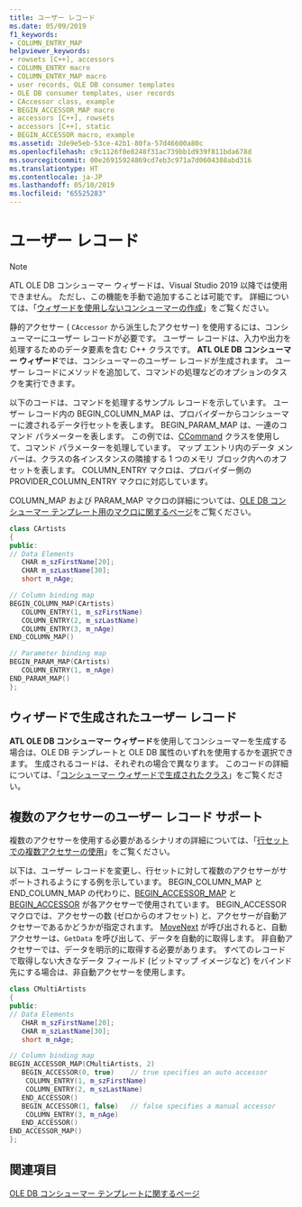 ```yaml
---
title: ユーザー レコード
ms.date: 05/09/2019
f1_keywords:
- COLUMN_ENTRY_MAP
helpviewer_keywords:
- rowsets [C++], accessors
- COLUMN_ENTRY macro
- COLUMN_ENTRY_MAP macro
- user records, OLE DB consumer templates
- OLE DB consumer templates, user records
- CAccessor class, example
- BEGIN_ACCESSOR_MAP macro
- accessors [C++], rowsets
- accessors [C++], static
- BEGIN_ACCESSOR macro, example
ms.assetid: 2de9e5eb-53ce-42b1-80fa-57d46600a80c
ms.openlocfilehash: c9c1126f0e8248f31ac739bb1d939f811bda678d
ms.sourcegitcommit: 00e26915924869cd7eb3c971a7d0604388abd316
ms.translationtype: HT
ms.contentlocale: ja-JP
ms.lasthandoff: 05/10/2019
ms.locfileid: "65525283"
---
```

# <a name="user-records"></a>ユーザー レコード

> [!NOTE]
> ATL OLE DB コンシューマー ウィザードは、Visual Studio 2019 以降では使用できません。 ただし、この機能を手動で追加することは可能です。 詳細については、「[ウィザードを使用しないコンシューマーの作成](creating-a-consumer-without-using-a-wizard.md)」をご覧ください。

静的アクセサー ( `CAccessor` から派生したアクセサー) を使用するには、コンシューマーにユーザー レコードが必要です。 ユーザー レコードは、入力や出力を処理するためのデータ要素を含む C++ クラスです。 **ATL OLE DB コンシューマー ウィザード**では、コンシューマーのユーザー レコードが生成されます。 ユーザー レコードにメソッドを追加して、コマンドの処理などのオプションのタスクを実行できます。

以下のコードは、コマンドを処理するサンプル レコードを示しています。 ユーザー レコード内の BEGIN_COLUMN_MAP は、プロバイダーからコンシューマーに渡されるデータ行セットを表します。 BEGIN_PARAM_MAP は、一連のコマンド パラメーターを表します。 この例では、[CCommand](../../data/oledb/ccommand-class.md) クラスを使用して、コマンド パラメーターを処理しています。 マップ エントリ内のデータ メンバーは、クラスの各インスタンスの隣接する 1 つのメモリ ブロック内へのオフセットを表します。 COLUMN_ENTRY マクロは、プロバイダー側の PROVIDER_COLUMN_ENTRY マクロに対応しています。

COLUMN_MAP および PARAM_MAP マクロの詳細については、[OLE DB コンシューマー テンプレート用のマクロに関するページ](../../data/oledb/macros-and-global-functions-for-ole-db-consumer-templates.md)をご覧ください。

```cpp
class CArtists
{
public:
// Data Elements
   CHAR m_szFirstName[20];
   CHAR m_szLastName[30];
   short m_nAge;

// Column binding map
BEGIN_COLUMN_MAP(CArtists)
   COLUMN_ENTRY(1, m_szFirstName)
   COLUMN_ENTRY(2, m_szLastName)
   COLUMN_ENTRY(3, m_nAge)
END_COLUMN_MAP()

// Parameter binding map
BEGIN_PARAM_MAP(CArtists)
   COLUMN_ENTRY(1, m_nAge)
END_PARAM_MAP()
};
```

## <a name="wizard-generated-user-records"></a>ウィザードで生成されたユーザー レコード

**ATL OLE DB コンシューマー ウィザード**を使用してコンシューマーを生成する場合は、OLE DB テンプレートと OLE DB 属性のいずれを使用するかを選択できます。 生成されるコードは、それぞれの場合で異なります。 このコードの詳細については、「[コンシューマー ウィザードで生成されたクラス](../../data/oledb/consumer-wizard-generated-classes.md)」をご覧ください。

## <a name="user-record-support-for-multiple-accessors"></a>複数のアクセサーのユーザー レコード サポート

複数のアクセサーを使用する必要があるシナリオの詳細については、「[行セットでの複数アクセサーの使用](../../data/oledb/using-multiple-accessors-on-a-rowset.md)」をご覧ください。

以下は、ユーザー レコードを変更し、行セットに対して複数のアクセサーがサポートされるようにする例を示しています。 BEGIN_COLUMN_MAP と END_COLUMN_MAP の代わりに、[BEGIN_ACCESSOR_MAP](../../data/oledb/begin-accessor-map.md) と [BEGIN_ACCESSOR](../../data/oledb/begin-accessor.md) が各アクセサーで使用されています。 BEGIN_ACCESSOR マクロでは、アクセサーの数 (ゼロからのオフセット) と、アクセサーが自動アクセサーであるかどうかが指定されます。 [MoveNext](../../data/oledb/crowset-movenext.md) が呼び出されると、自動アクセサーは、`GetData` を呼び出して、データを自動的に取得します。 非自動アクセサーでは、データを明示的に取得する必要があります。 すべてのレコードで取得しない大きなデータ フィールド (ビットマップ イメージなど) をバインド先にする場合は、非自動アクセサーを使用します。

```cpp
class CMultiArtists
{
public:
// Data Elements
   CHAR m_szFirstName[20];
   CHAR m_szLastName[30];
   short m_nAge;

// Column binding map
BEGIN_ACCESSOR_MAP(CMultiArtists, 2)
   BEGIN_ACCESSOR(0, true)    // true specifies an auto accessor
    COLUMN_ENTRY(1, m_szFirstName)
    COLUMN_ENTRY(2, m_szLastName)
   END_ACCESSOR()
   BEGIN_ACCESSOR(1, false)   // false specifies a manual accessor
    COLUMN_ENTRY(3, m_nAge)
   END_ACCESSOR()
END_ACCESSOR_MAP()
};
```

## <a name="see-also"></a>関連項目

[OLE DB コンシューマー テンプレートに関するページ](../../data/oledb/ole-db-consumer-templates-cpp.md)